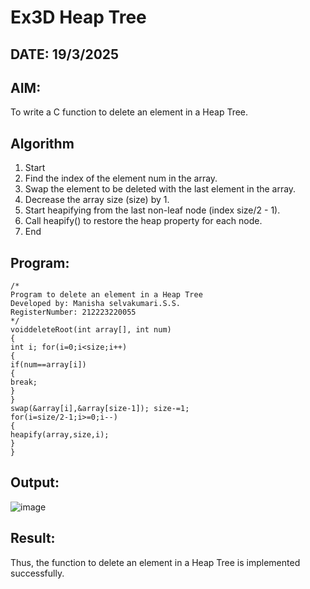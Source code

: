 # Ex3D Heap Tree
## DATE: 19/3/2025
## AIM:
To write a C function to delete an element in a Heap Tree.

## Algorithm
1.	Start
2.	Find the index of the element num in the array.
3.	Swap the element to be deleted with the last element in the array.
4.	Decrease the array size (size) by 1.
5.	Start heapifying from the last non-leaf node (index size/2 - 1).
6.	Call heapify() to restore the heap property for each node.
7.	End
 

## Program:
```
/*
Program to delete an element in a Heap Tree
Developed by: Manisha selvakumari.S.S.
RegisterNumber: 212223220055
*/
voiddeleteRoot(int array[], int num)
{
int i; for(i=0;i<size;i++)
{
if(num==array[i])
{
break;
}
}
swap(&array[i],&array[size-1]); size-=1;
for(i=size/2-1;i>=0;i--)
{
heapify(array,size,i);
}
}

```

## Output:
![image](https://github.com/user-attachments/assets/c6c06bb8-8fb5-485b-b15f-15c339dbcded)



## Result:
Thus, the function to delete an element in a Heap Tree is implemented successfully.
